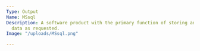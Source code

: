 ```yaml
---
Type: Output
Name: MSsql
Description: A software product with the primary function of storing and retrieving
  data as requested.
Image: "/uploads/MSsql.png"

---
```

